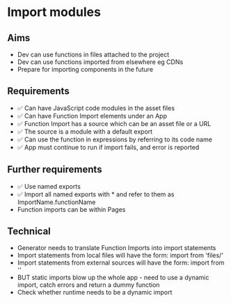 Import modules
==============

Aims
----

- Dev can use functions in files attached to the project
- Dev can use functions imported from elsewhere eg CDNs
- Prepare for importing components in the future

Requirements
------------

- ✅ Can have JavaScript code modules in the asset files
- ✅ Can have Function Import elements under an App
- ✅ Function Import has a source which can be an asset file or a URL
- ✅ The source is a module with a default export
- ✅ Can use the function in expressions by referring to its code name
- ✅ App must continue to run if import fails, and error is reported

Further requirements
--------------------

- ✅ Use named exports
- ✅ Import all named exports with * and refer to them as ImportName.functionName
- Function imports can be within Pages

Technical
---------

- Generator needs to translate Function Imports into import statements
- Import statements from local files will have the form: import <codeName> from 'files/<source-name>'
- Import statements from external sources will have the form: import <codeName> from '<source>'
- BUT static imports blow up the whole app - need to use a dynamic import, catch errors and return a dummy function
- Check whether runtime needs to be a dynamic import
